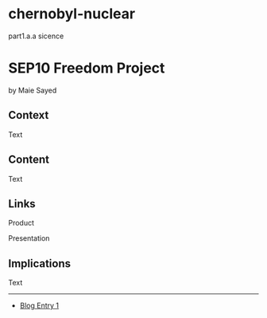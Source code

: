 # chernobyl-nuclear
part1.a.a sicence

# SEP10 Freedom Project
by Maie Sayed

## Context
Text

## Content
Text

## Links

Product

Presentation

## Implications
Text

---

* [Blog Entry 1](entries/entry01.md)
